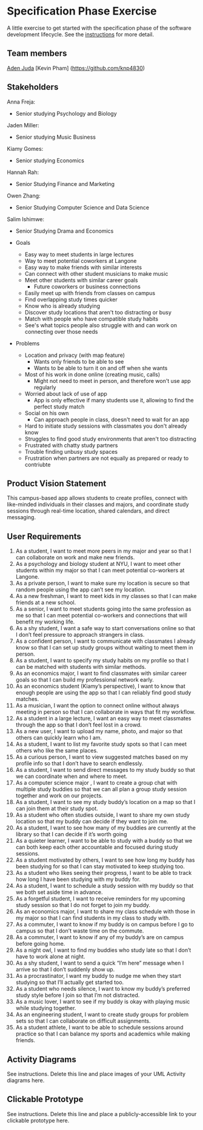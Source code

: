 # Specification Phase Exercise

A little exercise to get started with the specification phase of the software development lifecycle. See the [instructions](instructions.md) for more detail.

## Team members

[Aden Juda](https://github.com/yungsemitone)
[Kevin Pham] (https://github.com/knp4830)

## Stakeholders

Anna Freja:
- Senior studying Psychology and Biology

Jaden Miller:
- Senior studying Music Business

Kiamy Gomes:
- Senior studying Economics

Hannah Rah:
- Senior Studying Finance and Marketing

Owen Zhang:
- Senior Studying Computer Science and Data Science

Salim Ishimwe:
- Senior Studying Drama and Economics

- Goals
  - Easy way to meet students in large lectures
  - Way to meet potential coworkers at Langone
  - Easy way to make friends with similar interests
  - Can connect with other student musicians to make music
  - Meet other students with similar career goals
    - Future coworkers or business connections
  - Easily meet up with friends from classes on campus
  - Find overlapping study times quicker
  - Know who is already studying
  - Discover study locations that aren't too distracting or busy
  - Match with people who have compatible study habits
  - See's what topics people also struggle with and can work on connecting over those needs
- Problems 
  - Location and privacy (with map feature)
    - Wants only friends to be able to see
    - Wants to be able to turn it on and off when she wants
  - Most of his work in done online (creating music, calls)
    - Might not need to meet in person, and therefore won't use app regularly
  - Worried about lack of use of app
    - App is only effective if many students use it, allowing to find the perfect study match
  - Social on his own
    - Can approach people in class, doesn't need to wait for an app
  - Hard to initiate study sessions with classmates you don't already know
  - Struggles to find good study environments that aren't too distracting
  - Frustrated with chatty study partners
  - Trouble finding unbusy study spaces
  - Frustration when partners are not equally as prepared or ready to contriubte

## Product Vision Statement

This campus-based app allows students to create profiles, connect with like-minded individuals in their classes and majors, and coordinate study sessions through real-time location, shared calendars, and direct messaging.

## User Requirements

1. As a student, I want to meet more peers in my major and year so that I can collaborate on work and make new friends.
2. As a psychology and biology student at NYU, I want to meet other students within my major so that I can meet potential co-workers at Langone.
3. As a private person, I want to make sure my location is secure so that random people using the app can’t see my location.
4. As a new freshman, I want to meet kids in my classes so that I can make friends at a new school.
5. As a senior, I want to meet students going into the same profession as me so that I can meet potential co-workers and connections that will benefit my working life.
6. As a shy student, I want a safe way to start conversations online so that I don’t feel pressure to approach strangers in class.
7. As a confident person, I want to communicate with classmates I already know so that I can set up study groups without waiting to meet them in person.
8. As a student, I want to specify my study habits on my profile so that I can be matched with students with similar methods.
9. As an economics major, I want to find classmates with similar career goals so that I can build my professional network early.
10. As an economics student (Kiamy’s perspective), I want to know that enough people are using the app so that I can reliably find good study matches.
11. As a musician, I want the option to connect online without always meeting in person so that I can collaborate in ways that fit my workflow.
12. As a student in a large lecture, I want an easy way to meet classmates through the app so that I don’t feel lost in a crowd.
13. As a new user, I want to upload my name, photo, and major so that others can quickly learn who I am.
14. As a student, I want to list my favorite study spots so that I can meet others who like the same places.
15. As a curious person, I want to view suggested matches based on my profile info so that I don’t have to search endlessly.
16. As a student, I want to send direct messages to my study buddy so that we can coordinate when and where to meet.
17. As a computer science major , I want to create a group chat with multiple study buddies so that we can all plan a group study session together and work on our projects.
18. As a student, I want to see my study buddy’s location on a map so that I can join them at their study spot.
19. As a student who often studies outside, I want to share my own study location so that my buddy can decide if they want to join me.
20. As a student, I want to see how many of my buddies are currently at the library so that I can decide if it’s worth going
21. As a quieter learner, I want to be able to study with a buddy so that we can both keep each other accountable and focused during study sessions.
22. As a student motivated by others, I want to see how long my buddy has been studying for so that I can stay motivated to keep studying too.
23. As a student who likes seeing their progress, I want to be able to track how long I have been studying with my buddy for.
24. As a student, I want to schedule a study session with my buddy so that we both set aside time in advance.
25. As a forgetful student, I want to receive reminders for my upcoming study session so that I do not forget to join my buddy.
26. As an economics major, I want to share my class schedule with those in my major so that I can find students in my class to study with.
27. As a commuter, I want to know if my buddy is on campus before I go to campus so that I don’t waste time on the commute.
28. As a commuter, I want to know if any of my buddy’s are on campus before going home.
29. As a night owl, I want to find my buddies who study late so that I don’t have to work alone at night. 
30. As a shy student, I want to send a quick “I’m here” message when I arrive so that I don’t suddenly show up.
31. As a procrastinator, I want my buddy to nudge me when they start studying so that I’ll actually get started too.
32. As a student who needs silence, I want to know my buddy’s preferred study style before I join so that I’m not distracted.
33. As a music lover, I want to see if my buddy is okay with playing music while studying together.
34. As an engineering student, I want to create study groups for problem sets so that I can collaborate on difficult assignments.
35. As a student athlete, I want to be able to schedule sessions around practice so that I can balance my sports and academics while making friends.


## Activity Diagrams

See instructions. Delete this line and place images of your UML Activity diagrams here.

## Clickable Prototype

See instructions. Delete this line and place a publicly-accessible link to your clickable prototype here.
